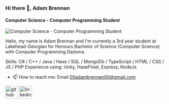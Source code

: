 ### Hi there 👋, Adam Brennan  
#### Computer Science - Computer Programming Student
![Computer Science - Computer Programming Student](https://www.lakeheadgeorgian.ca/wp-content/uploads/2018/02/logo2.png)

Hello, my name is Adam Brennan and I'm currently a 3rd year student at Lakehead-Georgian for Honours Bachelor of Science (Computer Science) with Computer Programming Diploma.

Skills: C# / C++ / Java / Haxe / SQL / MongoDb / TypeScript / HTML / CSS / JS / PHP
Experience using: Unity, HaxeFlixel, Express, NodeJs

- 📫 How to reach me: Email 00adambrennan00@gmail.com  


[<img src='https://cdn.jsdelivr.net/npm/simple-icons@3.0.1/icons/github.svg' alt='github' height='40'>](https://github.com/Adam882094)  [<img src='https://cdn.jsdelivr.net/npm/simple-icons@3.0.1/icons/linkedin.svg' alt='linkedin' height='40'>](https://www.linkedin.com/in/adam-brennan-profile/)  

